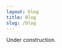 ```yaml
---
layout: blog
title: Blog
slug: /blog
---
```


<!-- This is an example of a "Blog" page, displaying a list of posts. -->
Under construction.
<br />
